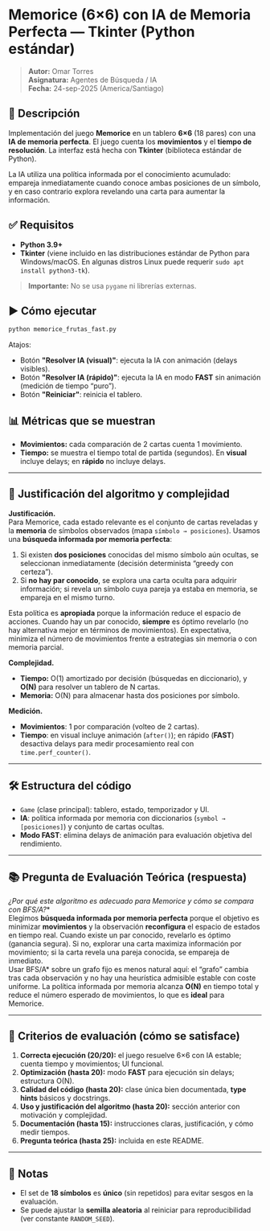 # Memorice (6×6) con IA de Memoria Perfecta — Tkinter (Python estándar)

> **Autor:** Omar Torres  
> **Asignatura:** Agentes de Búsqueda / IA  
> **Fecha:** 24-sep-2025 (America/Santiago)

## 🧩 Descripción
Implementación del juego **Memorice** en un tablero **6×6** (18 pares) con una **IA de memoria perfecta**. El juego cuenta los **movimientos** y el **tiempo de resolución**. La interfaz está hecha con **Tkinter** (biblioteca estándar de Python).

La IA utiliza una política informada por el conocimiento acumulado: empareja inmediatamente cuando conoce ambas posiciones de un símbolo, y en caso contrario explora revelando una carta para aumentar la información.

## ✅ Requisitos
- **Python 3.9+**
- **Tkinter** (viene incluido en las distribuciones estándar de Python para Windows/macOS. En algunas distros Linux puede requerir `sudo apt install python3-tk`).  
> **Importante:** No se usa `pygame` ni librerías externas.

## ▶️ Cómo ejecutar
```bash
python memorice_frutas_fast.py
```
Atajos:
- Botón **"Resolver IA (visual)"**: ejecuta la IA con animación (delays visibles).
- Botón **"Resolver IA (rápido)"**: ejecuta la IA en modo **FAST** sin animación (medición de tiempo “puro”).
- Botón **"Reiniciar"**: reinicia el tablero.

## 📊 Métricas que se muestran
- **Movimientos:** cada comparación de 2 cartas cuenta 1 movimiento.
- **Tiempo:** se muestra el tiempo total de partida (segundos). En **visual** incluye delays; en **rápido** no incluye delays.

---

## 🧠 Justificación del algoritmo y complejidad

**Justificación.**  
Para Memorice, cada estado relevante es el conjunto de cartas reveladas y la **memoria** de símbolos observados (mapa `símbolo → posiciones`). Usamos una **búsqueda informada por memoria perfecta**:

1. Si existen **dos posiciones** conocidas del mismo símbolo aún ocultas, se seleccionan inmediatamente (decisión determinista “greedy con certeza”).
2. Si **no hay par conocido**, se explora una carta oculta para adquirir información; si revela un símbolo cuya pareja ya estaba en memoria, se empareja en el mismo turno.

Esta política es **apropiada** porque la información reduce el espacio de acciones. Cuando hay un par conocido, **siempre** es óptimo revelarlo (no hay alternativa mejor en términos de movimientos). En expectativa, minimiza el número de movimientos frente a estrategias sin memoria o con memoria parcial.

**Complejidad.**  
- **Tiempo:** O(1) amortizado por decisión (búsquedas en diccionario), y **O(N)** para resolver un tablero de N cartas.  
- **Memoria:** O(N) para almacenar hasta dos posiciones por símbolo.

**Medición.**  
- **Movimientos**: 1 por comparación (volteo de 2 cartas).  
- **Tiempo**: en visual incluye animación (`after()`); en rápido (**FAST**) desactiva delays para medir procesamiento real con `time.perf_counter()`.

---

## 🛠️ Estructura del código
- `Game` (clase principal): tablero, estado, temporizador y UI.
- **IA**: política informada por memoria con diccionarios (`symbol → [posiciones]`) y conjunto de cartas ocultas.
- **Modo FAST**: elimina delays de animación para evaluación objetiva del rendimiento.

---

## 📚 Pregunta de Evaluación Teórica (respuesta)

**¿Por qué este algoritmo es adecuado para Memorice y cómo se compara con BFS/A*?**  
Elegimos **búsqueda informada por memoria perfecta** porque el objetivo es minimizar **movimientos** y la observación **reconfigura** el espacio de estados en tiempo real. Cuando existe un par conocido, revelarlo es óptimo (ganancia segura). Si no, explorar una carta maximiza información por movimiento; si la carta revela una pareja conocida, se empareja de inmediato.  
Usar BFS/A* sobre un grafo fijo es menos natural aquí: el “grafo” cambia tras cada observación y no hay una heurística admisible estable con coste uniforme. La política informada por memoria alcanza **O(N)** en tiempo total y reduce el número esperado de movimientos, lo que es **ideal** para Memorice.

---

## 🧪 Criterios de evaluación (cómo se satisface)
1. **Correcta ejecución (20/20):** el juego resuelve 6×6 con IA estable; cuenta tiempo y movimientos; UI funcional.  
2. **Optimización (hasta 20):** modo **FAST** para ejecución sin delays; estructura O(N).  
3. **Calidad del código (hasta 20):** clase única bien documentada, **type hints** básicos y docstrings.  
4. **Uso y justificación del algoritmo (hasta 20):** sección anterior con motivación y complejidad.  
5. **Documentación (hasta 15):** instrucciones claras, justificación, y cómo medir tiempos.  
6. **Pregunta teórica (hasta 25):** incluida en este README.

---

## 📌 Notas
- El set de **18 símbolos** es **único** (sin repetidos) para evitar sesgos en la evaluación.
- Se puede ajustar la **semilla aleatoria** al reiniciar para reproducibilidad (ver constante `RANDOM_SEED`).
